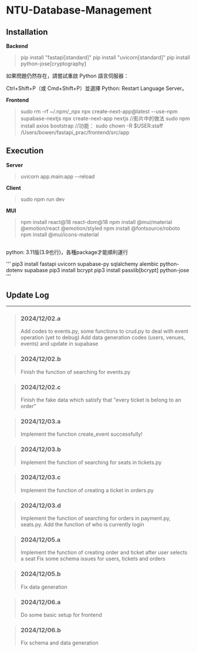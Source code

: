 # NTU-Database-Management

## Installation

**Backend**
> pip install "fastapi[standard]"
> pip install "uvicorn[standard]"
> pip install python-jose[cryptography]

如果問題仍然存在，請嘗試重啟 Python 語言伺服器：

Ctrl+Shift+P（或 Cmd+Shift+P）並選擇 Python: Restart Language Server。

**Frontend**
> sudo rm -rf ~/.npm/_npx
> npx create-next-app@latest --use-npm supabase-nextjs
> npx create-next-app nextjs //影片中的做法
> sudo npm install axios bootstrap //功能：
> sudo chown -R $USER:staff /Users/bowen/fastapi_prac/frontend/src/app

## Execution

**Server**
> uvicorn app.main:app --reload

**Client**
> sudo npm run dev

**MUI**
> npm install react@18 react-dom@18
> npm install @mui/material @emotion/react @emotion/styled
> npm install @fontsource/roboto
> npm install @mui/icons-material

## 
python: 3.11版(3.9也行)，各種package才能順利運行

'''
pip3 install fastapi uvicorn supabase-py sqlalchemy alembic python-dotenv supabase
pip3 install bcrypt
pip3 install passlib[bcrypt] python-jose
'''

## Update Log
---
> ### 2024/12/02.a
> Add codes to events.py, some functions to crud.py to deal with event operation (yet to debug)
> Add data generation codes (users, venues, events) and update in supabase

> ### 2024/12/02.b
> Finish the function of searching for events.py

> ### 2024/12/02.c
> Finish the fake data which satisfy that "every ticket is belong to an order"

> ### 2024/12/03.a
> Implement the function create_event successfully!

> ### 2024/12/03.b
> Implement the function of searching for seats in tickets.py

> ### 2024/12/03.c
> Implement the function of creating a ticket in orders.py

> ### 2024/12/03.d
> Implement the function of searching for orders in payment.py, seats.py.
> Add the function of who is currently login

> ### 2024/12/05.a
> Implement the function of creating order and ticket after user selects a seat
> Fix some schema issues for users, tickets and orders

> ### 2024/12/05.b
> Fix data generation

> ### 2024/12/06.a
> Do some basic setup for frontend

> ### 2024/12/06.b
> Fix schema and data generation